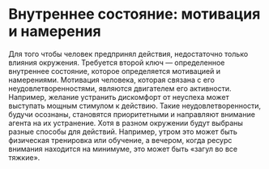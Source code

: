 # Внутреннее состояние: мотивация и намерения

Для того чтобы человек предпринял действия, недостаточно только влияния окружения. Требуется второй ключ — определенное внутреннее состояние, которое определяется мотивацией и намерениями. 
Мотивация человека, которая связана с его неудовлетворенностями, являются двигателем его активности. Например, желание устранить дискомфорт от неуспеха может выступать мощным стимулом к действию. Такие неудовлетворенности, будучи осознаны, становятся приоритетными и направляют внимание агента на их устранение. Хотя в разном окружении будут выбраны разные способы для действий. Например, утром это может быть физическая тренировка или обучение, а вечером, когда ресурс внимания находится на минимуме, это может быть «загул во все тяжкие».
